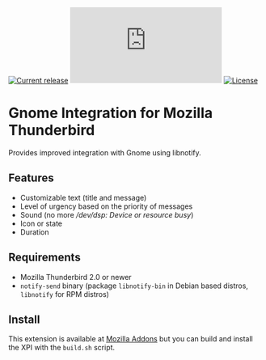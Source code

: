 [![Current release](https://img.shields.io/github/release/vaites/gnome-integration-thunderbird.svg)](https://github.com/vaites/gnome-integration-thunderbird/releases/latest)
[![Downloads](https://davidmartinez.net/various/gnome-integration-thunderbird-stats-badge.php)](https://addons.mozilla.org/en-US/firefox/addon/gnome-integration/statistics/)
[![License](https://img.shields.io/github/license/vaites/gnome-integration-thunderbird.svg)](https://github.com/vaites/gnome-integration-thunderbird/blob/master/LICENSE.txt)

Gnome Integration for Mozilla Thunderbird
=========================================

Provides improved integration with Gnome using libnotify.

Features
--------

* Customizable text (title and message)
* Level of urgency based on the priority of messages
* Sound (no more */dev/dsp: Device or resource busy*)
* Icon or state
* Duration 

Requirements
------------

* Mozilla Thunderbird 2.0 or newer
* `notify-send` binary (package `libnotify-bin` in Debian based distros, `libnotify` for RPM distros) 

Install
-------

This extension is available at [Mozilla Addons](https://addons.mozilla.org/es/thunderbird/addon/gnome-integration/)
but you can build and install the XPI with the `build.sh` script.